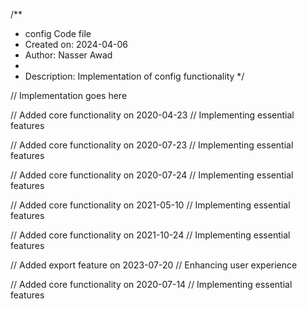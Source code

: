 /**
 * config Code file
 * Created on: 2024-04-06
 * Author: Nasser Awad
 *
 * Description: Implementation of config functionality
 */
 
// Implementation goes here


// Added core functionality on 2020-04-23
// Implementing essential features

// Added core functionality on 2020-07-23
// Implementing essential features

// Added core functionality on 2020-07-24
// Implementing essential features

// Added core functionality on 2021-05-10
// Implementing essential features

// Added core functionality on 2021-10-24
// Implementing essential features

// Added export feature on 2023-07-20
// Enhancing user experience

// Added core functionality on 2020-07-14
// Implementing essential features
